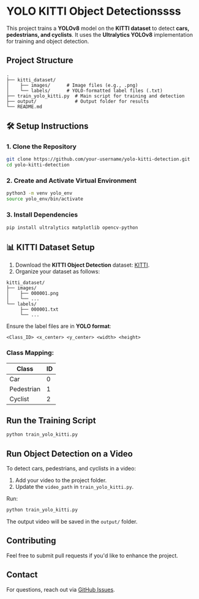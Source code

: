 # YOLO KITTI Object Detectionssss

This project trains a **YOLOv8** model on the **KITTI dataset** to detect **cars, pedestrians, and cyclists**. It uses the **Ultralytics YOLOv8** implementation for training and object detection.

##  Project Structure

```
.
├── kitti_dataset/
│    ├── images/      # Image files (e.g., .png)
│    └── labels/      # YOLO-formatted label files (.txt)
├── train_yolo_kitti.py  # Main script for training and detection
├── output/              # Output folder for results
└── README.md
```

## 🛠️ Setup Instructions

### 1. Clone the Repository
```bash
git clone https://github.com/your-username/yolo-kitti-detection.git
cd yolo-kitti-detection
```

### 2. Create and Activate Virtual Environment
```bash
python3 -m venv yolo_env
source yolo_env/bin/activate
```

### 3. Install Dependencies
```bash
pip install ultralytics matplotlib opencv-python
```

## 📊 KITTI Dataset Setup

1. Download the **KITTI Object Detection** dataset: [KITTI](https://www.cvlibs.net/datasets/kitti/eval_object.php?obj_benchmark=2d).
2. Organize your dataset as follows:

```
kitti_dataset/
├── images/
│    ├── 000001.png
│    └── ...
└── labels/
     ├── 000001.txt
     └── ...
```

Ensure the label files are in **YOLO format**:
```
<Class_ID> <x_center> <y_center> <width> <height>
```

### Class Mapping:
| Class         | ID |
|---------------|----|
| Car           | 0  |
| Pedestrian    | 1  |
| Cyclist       | 2  |

##  Run the Training Script

```bash
python train_yolo_kitti.py
```

##  Run Object Detection on a Video

To detect cars, pedestrians, and cyclists in a video:

1. Add your video to the project folder.
2. Update the `video_path` in `train_yolo_kitti.py`.

Run:

```bash
python train_yolo_kitti.py
```

The output video will be saved in the `output/` folder.

##  Contributing
Feel free to submit pull requests if you'd like to enhance the project.

## Contact
For questions, reach out via [GitHub Issues](https://github.com/your-username/yolo-kitti-detection/issues).

